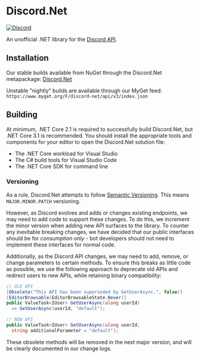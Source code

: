 # Discord.Net #

[![Discord](https://discordapp.com/api/guilds/81384788765712384/widget.png)](https://discord.gg/discord-api)

An unofficial .NET library for the [Discord API](https://discordapp.com/).

## Installation ##

Our stable builds available from NuGet through the Discord.Net metapackage:
[Discord.Net](https://www.nuget.org/packages/Discord.Net/)

Unstable "nightly" builds are available through our MyGet feed:
`https://www.myget.org/F/discord-net/api/v3/index.json`

## Building ##

At minimum, .NET Core 2.1 is required to successfully build Discord.Net,
but .NET Core 3.1 is recommended. You should install the appropriate tools and
components for your editor to open the Discord.Net solution file:

- The .NET Core workload for Visual Studio
- The C# build tools for Visual Studio Code
- The .NET Core SDK for command line

### Versioning ###

As a rule, Discord.Net attempts to follow
[Semantic Versioning](https://semver.org). This means `MAJOR.MINOR.PATCH`
versioning.

However, as Discord evolves and adds or changes existing endpoints, we may need
to add code to support these changes. To do this, we increment the minor version
when adding new API surfaces to the library. To counter any inevitable breaking
changes, we have decided that our public interfaces should be for
*consumption only* - bot developers should not need to implement these
interfaces for normal code.

Additionally, as the Discord API changes, we may need to add, remove, or change
parameters to certain methods. To ensure this breaks as little code as
possible, we use the following approach to deprecate old APIs and redirect
users to new APIs, while retaining binary compatibility:

```cs
// OLD API
[Obsolete("This API has been superseded by GetUserAsync.", false)]
[EditorBrowsable(EditorBrowsableState.Never)]
public ValueTask<IUser> GetUserAsync(ulong userId)
  => GetUserAsync(userId, "default");

// NEW API
public ValueTask<IUser> GetUserAsync(ulong userId,
  string additionalParameter = "default");
```

These obsolete methods will be removed in the next major version, and will be
clearly documented in our change logs.
